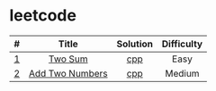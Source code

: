 # leetcode

\# | Title | Solution | Difficulty
| - | :-: | :-: | :-:
| [1](https://leetcode.com/problems/two-sum/description/) | [Two Sum](problems/1.twosum.md) |  [cpp](src/include/1twosum.h) | Easy
| [2](https://leetcode.com/problems/add-two-numbers/description/) | [Add Two Numbers](problems/2.addtwonumbers.md) |  [cpp](src/include/2addtwonumbers.h) | Medium